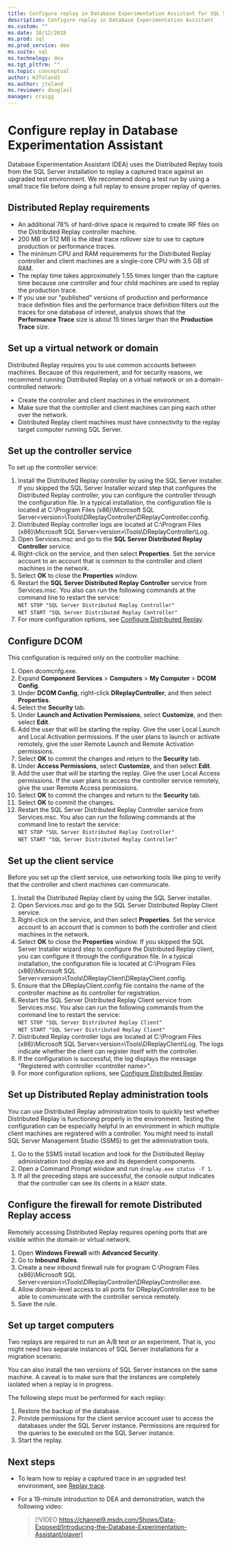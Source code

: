 ```yaml
---
title: Configure replay in Database Experimentation Assistant for SQL Server upgrades
description: Configure replay in Database Experimentation Assistant
ms.custom: ""
ms.date: 10/12/2018
ms.prod: sql
ms.prod_service: dea
ms.suite: sql
ms.technology: dea
ms.tgt_pltfrm: ""
ms.topic: conceptual
author: HJToland3
ms.author: jtoland
ms.reviewer: douglasl
manager: craigg
---
```


# Configure replay in Database Experimentation Assistant

Database Experimentation Assistant (DEA) uses the Distributed Replay tools from the SQL Server installation to replay a captured trace against an upgraded test environment. We recommend doing a test run by using a small trace file before doing a full replay to ensure proper replay of queries.

## Distributed Replay requirements

- An additional 78% of hard-drive space is required to create IRF files on the Distributed Replay controller machine.
- 200 MB or 512 MB is the ideal trace rollover size to use to capture production or performance traces.   
- The minimum CPU and RAM requirements for the Distributed Replay controller and client machines are a single-core CPU with 3.5 GB of RAM.
- The replay time takes approximately 1.55 times longer than the capture time because one controller and four child machines are used to replay the production trace.
- If you use our "published" versions of production and performance trace definition files and the performance trace definition filters out the traces for one database of interest, analysis shows that the **Performance Trace** size is about 15 times larger than the **Production Trace** size.

## Set up a virtual network or domain

Distributed Replay requires you to use common accounts between machines. Because of this requirement, and for security reasons, we recommend running Distributed Replay on a virtual network or on a domain-controlled network:

- Create the controller and client machines in the environment.
- Make sure that the controller and client machines can ping each other over the network.
- Distributed Replay client machines must have connectivity to the replay target computer running SQL Server.

## Set up the controller service

To set up the controller service:

1. Install the Distributed Replay controller by using the SQL Server installer. If you skipped the SQL Server Installer wizard step that configures the Distributed Replay controller, you can configure the controller through the configuration file. In a typical installation, the configuration file is located at C:\Program Files (x86)\Microsoft SQL Server\<version\>\Tools\DReplayController\DReplayController.config.
1. Distributed Replay controller logs are located at C:\Program Files (x86)\Microsoft SQL Server\<version\>\Tools\DReplayController\Log.
1. Open Services.msc and go to the **SQL Server Distributed Replay Controller** service.
1. Right-click on the service, and then select **Properties**. Set the service account to an account that is common to the controller and client machines in the network.
1. Select **OK** to close the **Properties** window.
1. Restart the **SQL Server Distributed Replay Controller** service from Services.msc. You also can run the following commands at the command line to restart the service:<br/>
   `NET STOP "SQL Server Distributed Replay Controller"`<br/>
   `NET START "SQL Server Distributed Replay Controller"`
1. For more configuration options, see [Configure Distributed Replay](https://docs.microsoft.com/sql/tools/distributed-replay/configure-distributed-replay).

## Configure DCOM

This configuration is required only on the controller machine.

1. Open dcomcnfg.exe.
1. Expand **Component Services** > **Computers** > **My Computer** > **DCOM Config**.
1. Under **DCOM Config**, right-click **DReplayController**, and then select **Properties**.
1. Select the **Security** tab.
1. Under **Launch and Activation Permissions**, select **Customize**, and then select **Edit**.
1. Add the user that will be starting the replay. Give the user Local Launch and Local Activation permissions. If the user plans to launch or activate remotely, give the user Remote Launch and Remote Activation permissions.
1. Select **OK** to commit the changes and return to the **Security** tab.
1. Under **Access Permissions**, select **Customize**, and then select **Edit**.
1. Add the user that will be starting the replay. Give the user Local Access permissions. If the user plans to access the controller service remotely, give the user Remote Access permissions.
1. Select **OK** to commit the changes and return to the **Security** tab.
1. Select **OK** to commit the changes.
1. Restart the SQL Server Distributed Replay Controller service from Services.msc. You also can run the following commands at the command line to restart the service:<br/>
   `NET STOP "SQL Server Distributed Replay Controller"`<br/>
   `NET START "SQL Server Distributed Replay Controller"`

## Set up the client service

Before you set up the client service, use networking tools like ping to verify that the controller and client machines can communicate.

1. Install the Distributed Replay client by using the SQL Server installer.
1. Open Services.msc and go to the SQL Server Distributed Replay Client service.
1. Right-click on the service, and then select **Properties**. Set the service account to an account that is common to both the controller and client machines in the network.
1. Select **OK** to close the **Properties** window. If you skipped the SQL Server Installer wizard step to configure the Distributed Replay client, you can configure it through the configuration file. In a typical installation, the configuration file is located at C:\Program Files (x86)\Microsoft SQL Server\<version\>\Tools\DReplayClient\DReplayClient.config.
1. Ensure that the DReplayClient.config file contains the name of the controller machine as its controller for registration.
1.  Restart the SQL Server Distributed Replay Client service from Services.msc. You also can run the following commands from the command line to restart the service:<br/>
    `NET STOP "SQL Server Distributed Replay Client"`<br/>
    `NET START "SQL Server Distributed Replay Client"`
1. Distributed Replay controller logs are located at C:\Program Files (x86)\Microsoft SQL Server\<version\>\Tools\DReplayClient\Log. The logs indicate whether the client can register itself with the controller.
1. If the configuration is successful, the log displays the message "Registered with controller <controller name\>".
1. For more configuration options, see [Configure Distributed Replay](https://docs.microsoft.com/sql/tools/distributed-replay/configure-distributed-replay).

## Set up Distributed Replay administration tools

You can use Distributed Replay administration tools to quickly test whether Distributed Replay is functioning properly in the environment. Testing the configuration can be especially helpful in an environment in which multiple client machines are registered with a controller. You might need to install SQL Server Management Studio (SSMS) to get the administration tools.

1. Go to the SSMS install location and look for the Distributed Replay administration tool dreplay.exe and its dependent components.
1. Open a Command Prompt window and run `dreplay.exe status -f 1`.
1. If all the preceding steps are successful, the console output indicates that the controller can see its clients in a `READY` state.

## Configure the firewall for remote Distributed Replay access

Remotely accessing Distributed Replay requires opening ports that are visible within the domain or virtual network.

1. Open **Windows Firewall** with **Advanced Security**.
1. Go to **Inbound Rules**.
1. Create a new inbound firewall rule for program C:\Program Files (x86)\Microsoft SQL Server\<version\>\Tools\DReplayController\DReplayController.exe.
1. Allow domain-level access to all ports for DReplayController.exe to be able to communicate with the controller service remotely.
1. Save the rule.

## Set up target computers

Two replays are required to run an A/B test or an experiment. That is, you might need two separate instances of SQL Server installations for a migration scenario. 

You can also install the two versions of SQL Server instances on the same machine. A caveat is to make sure that the instances are completely isolated when a replay is in progress.

The following steps must be performed for each replay:

1. Restore the backup of the database.
1. Provide permissions for the client service account user to access the databases under the SQL Server instance. Permissions are required for the queries to be executed on the SQL Server instance.
1. Start the replay.

## Next steps

- To learn how to replay a captured trace in an upgraded test environment, see [Replay trace](database-experimentation-assistant-replay-trace.md).

- For a 19-minute introduction to DEA and demonstration, watch the following video:

  > [!VIDEO https://channel9.msdn.com/Shows/Data-Exposed/Introducing-the-Database-Experimentation-Assistant/player]
